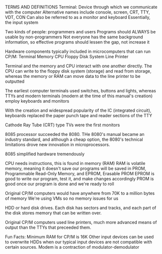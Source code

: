 TERMS AND DEFINITIONS
Terminal: Device through which we communicate with the computer
Alternative names include console, screen, CRT, TTY, VDT, CON
Can also be referred to as a monitor and keyboard
Essentially, the input system

Two kinds of people: programmers and users
Programs should ALWAYS be usable by non-programmers
Not everyone has the same background information, so effective programs should lessen the gap, not increase it

Hardware components typically included in microcomputers that can run CP/M:
Terminal
Memory
CPU
Floppy Disk System
Line Printer

Terminal and the memory and CPU interact with one another directly. The CPU can write to the floppy disk system (storage) and read from storage, whereas the memory or RAM can move data to the line printer to be outputted

The earliest computer terminals used switches, buttons and lights, whereas TTYs and modern terminals (modern at the time of this manual's creation) employ keyboards and monitors

With the creation and widespread popularity of the IC (integrated circuit), keyboards replaced the paper punch tape and reader sections of the TTY

Cathode Ray Tube (CRT) type TVs were the first monitors

8085 processor succeeded the 8080. THe 8080's manual became an industry standard, and although a cheap option, the 8080's technical limitations drove new innovation in microprocessors.

8085 simplified hardware tremendously

CPU needs instructions, this is found in memory (RAM)
RAM is volatile memory, meaning it doesn't save
our programs will be saved in PROM, Programmable Read-Only Memory, and EPROM, Erasable PROM
EPROM is good to write our program, test it, and make changes accordingly
PROM is good once our program is done and we're ready to roll

Original CP/M computers would have anywhere from 70K to a million bytes of memory
We're using VMs so no memory issues for us

HDD or hard disk drives. Each disk has sectors and tracks, and each part of the disk stores memory that can be written over.

Original CP/M computers used line printers, much more advanced means of output than the TTYs that preceeded them.


Fun Facts:
Minimum RAM for CP/M is 16K
Other input devices can be used to overwrite HDDs when our typical input devices are not compatible with certain sources.
Modem is a contraction of modulator-demodulator
